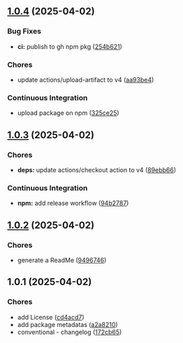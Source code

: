 ## [1.0.4](https://example.com/github.com/jee-r/directus-extension-audio-metadata/compare/v1.0.3...v1.0.4) (2025-04-02)

### Bug Fixes

* **ci:** publish to gh npm pkg ([254b621](https://example.com/github.com/jee-r/directus-extension-audio-metadata/commit/254b6213381e72922c06159b17ee7fcbb9468335))

### Chores

* update actions/upload-artifact to v4 ([aa93be4](https://example.com/github.com/jee-r/directus-extension-audio-metadata/commit/aa93be463638d6c5fb82992ed0818e969846aafe))

### Continuous Integration

* upload package on npm ([325ce25](https://example.com/github.com/jee-r/directus-extension-audio-metadata/commit/325ce2512fc0de9cb2e36905d5f5e5d3df8cccc4))
## [1.0.3](https://example.com/github.com/jee-r/directus-extension-audio-metadata/compare/v1.0.2...v1.0.3) (2025-04-02)

### Chores

* **deps:** update actions/checkout action to v4 ([89ebb66](https://example.com/github.com/jee-r/directus-extension-audio-metadata/commit/89ebb66cf5861351291c77d33ab8ea06afc2455a))

### Continuous Integration

* **npm:** add release workflow ([94b2787](https://example.com/github.com/jee-r/directus-extension-audio-metadata/commit/94b2787017ac3c804bf033c3ee7a9e404eff4a73))
## [1.0.2](https://example.com/github.com/jee-r/directus-extension-audio-metadata/compare/v1.0.1...v1.0.2) (2025-04-02)

### Chores

* generate a ReadMe ([9496746](https://example.com/github.com/jee-r/directus-extension-audio-metadata/commit/949674677ace32ec9cd27aaf7cbce3b223e864a6))
## 1.0.1 (2025-04-02)

### Chores

* add License ([cd4acd7](https://example.com/github.com/jee-r/directus-extension-audio-metadata/commit/cd4acd7467c35dce12508dc194a853c72dc3cfb5))
* add package metadatas ([a2a8210](https://example.com/github.com/jee-r/directus-extension-audio-metadata/commit/a2a821068b8ea0f3c3bff9ffa9c0d856b900c8c0))
* conventional - changelog ([172cb65](https://example.com/github.com/jee-r/directus-extension-audio-metadata/commit/172cb654d92bdc3dc1c73d46504ff38ff872c165))

